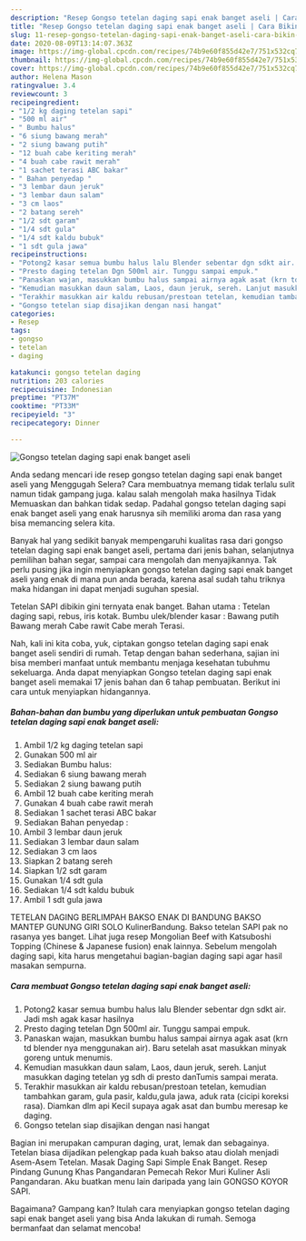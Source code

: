 ```yaml
---
description: "Resep Gongso tetelan daging sapi enak banget aseli | Cara Bikin Gongso tetelan daging sapi enak banget aseli Yang Mudah Dan Praktis"
title: "Resep Gongso tetelan daging sapi enak banget aseli | Cara Bikin Gongso tetelan daging sapi enak banget aseli Yang Mudah Dan Praktis"
slug: 11-resep-gongso-tetelan-daging-sapi-enak-banget-aseli-cara-bikin-gongso-tetelan-daging-sapi-enak-banget-aseli-yang-mudah-dan-praktis
date: 2020-08-09T13:14:07.363Z
image: https://img-global.cpcdn.com/recipes/74b9e60f855d42e7/751x532cq70/gongso-tetelan-daging-sapi-enak-banget-aseli-foto-resep-utama.jpg
thumbnail: https://img-global.cpcdn.com/recipes/74b9e60f855d42e7/751x532cq70/gongso-tetelan-daging-sapi-enak-banget-aseli-foto-resep-utama.jpg
cover: https://img-global.cpcdn.com/recipes/74b9e60f855d42e7/751x532cq70/gongso-tetelan-daging-sapi-enak-banget-aseli-foto-resep-utama.jpg
author: Helena Mason
ratingvalue: 3.4
reviewcount: 3
recipeingredient:
- "1/2 kg daging tetelan sapi"
- "500 ml air"
- " Bumbu halus"
- "6 siung bawang merah"
- "2 siung bawang putih"
- "12 buah cabe keriting merah"
- "4 buah cabe rawit merah"
- "1 sachet terasi ABC bakar"
- " Bahan penyedap "
- "3 lembar daun jeruk"
- "3 lembar daun salam"
- "3 cm laos"
- "2 batang sereh"
- "1/2 sdt garam"
- "1/4 sdt gula"
- "1/4 sdt kaldu bubuk"
- "1 sdt gula jawa"
recipeinstructions:
- "Potong2 kasar semua bumbu halus lalu Blender sebentar dgn sdkt air. Jadi msh agak kasar hasilnya"
- "Presto daging tetelan Dgn 500ml air. Tunggu sampai empuk."
- "Panaskan wajan, masukkan bumbu halus sampai airnya agak asat (krn td blender nya menggunakan air). Baru setelah asat masukkan minyak goreng untuk menumis."
- "Kemudian masukkan daun salam, Laos, daun jeruk, sereh. Lanjut masukkan daging tetelan yg sdh di presto danTumis sampai merata."
- "Terakhir masukkan air kaldu rebusan/prestoan tetelan, kemudian tambahkan garam, gula pasir, kaldu,gula jawa, aduk rata (cicipi koreksi rasa). Diamkan dlm api Kecil supaya agak asat dan bumbu meresap ke daging."
- "Gongso tetelan siap disajikan dengan nasi hangat"
categories:
- Resep
tags:
- gongso
- tetelan
- daging

katakunci: gongso tetelan daging 
nutrition: 203 calories
recipecuisine: Indonesian
preptime: "PT37M"
cooktime: "PT33M"
recipeyield: "3"
recipecategory: Dinner

---
```



![Gongso tetelan daging sapi enak banget aseli](https://img-global.cpcdn.com/recipes/74b9e60f855d42e7/751x532cq70/gongso-tetelan-daging-sapi-enak-banget-aseli-foto-resep-utama.jpg)

Anda sedang mencari ide resep gongso tetelan daging sapi enak banget aseli yang Menggugah Selera? Cara membuatnya memang tidak terlalu sulit namun tidak gampang juga. kalau salah mengolah maka hasilnya Tidak Memuaskan dan bahkan tidak sedap. Padahal gongso tetelan daging sapi enak banget aseli yang enak harusnya sih memiliki aroma dan rasa yang bisa memancing selera kita.

Banyak hal yang sedikit banyak mempengaruhi kualitas rasa dari gongso tetelan daging sapi enak banget aseli, pertama dari jenis bahan, selanjutnya pemilihan bahan segar, sampai cara mengolah dan menyajikannya. Tak perlu pusing jika ingin menyiapkan gongso tetelan daging sapi enak banget aseli yang enak di mana pun anda berada, karena asal sudah tahu triknya maka hidangan ini dapat menjadi suguhan spesial.

Tetelan SAPI dibikin gini ternyata enak banget. Bahan utama : Tetelan daging sapi, rebus, iris kotak. Bumbu ulek/blender kasar : Bawang putih Bawang merah Cabe rawit Cabe merah Terasi.


Nah, kali ini kita coba, yuk, ciptakan gongso tetelan daging sapi enak banget aseli sendiri di rumah. Tetap dengan bahan sederhana, sajian ini bisa memberi manfaat untuk membantu menjaga kesehatan tubuhmu sekeluarga. Anda dapat menyiapkan Gongso tetelan daging sapi enak banget aseli memakai 17 jenis bahan dan 6 tahap pembuatan. Berikut ini cara untuk menyiapkan hidangannya.

<!--inarticleads1-->

##### Bahan-bahan dan bumbu yang diperlukan untuk pembuatan Gongso tetelan daging sapi enak banget aseli:

1. Ambil 1/2 kg daging tetelan sapi
1. Gunakan 500 ml air
1. Sediakan  Bumbu halus:
1. Sediakan 6 siung bawang merah
1. Sediakan 2 siung bawang putih
1. Ambil 12 buah cabe keriting merah
1. Gunakan 4 buah cabe rawit merah
1. Sediakan 1 sachet terasi ABC bakar
1. Sediakan  Bahan penyedap :
1. Ambil 3 lembar daun jeruk
1. Sediakan 3 lembar daun salam
1. Sediakan 3 cm laos
1. Siapkan 2 batang sereh
1. Siapkan 1/2 sdt garam
1. Gunakan 1/4 sdt gula
1. Sediakan 1/4 sdt kaldu bubuk
1. Ambil 1 sdt gula jawa


TETELAN DAGING BERLIMPAH BAKSO ENAK DI BANDUNG BAKSO MANTEP GUNUNG GIRI SOLO KulinerBandung. Bakso tetelan SAPI pak no rasanya yes banget. Lihat juga resep Mongolian Beef with Katsuboshi Topping (Chinese &amp; Japanese fusion) enak lainnya. Sebelum mengolah daging sapi, kita harus mengetahui bagian-bagian daging sapi agar hasil masakan sempurna. 

<!--inarticleads2-->

##### Cara membuat Gongso tetelan daging sapi enak banget aseli:

1. Potong2 kasar semua bumbu halus lalu Blender sebentar dgn sdkt air. Jadi msh agak kasar hasilnya
1. Presto daging tetelan Dgn 500ml air. Tunggu sampai empuk.
1. Panaskan wajan, masukkan bumbu halus sampai airnya agak asat (krn td blender nya menggunakan air). Baru setelah asat masukkan minyak goreng untuk menumis.
1. Kemudian masukkan daun salam, Laos, daun jeruk, sereh. Lanjut masukkan daging tetelan yg sdh di presto danTumis sampai merata.
1. Terakhir masukkan air kaldu rebusan/prestoan tetelan, kemudian tambahkan garam, gula pasir, kaldu,gula jawa, aduk rata (cicipi koreksi rasa). Diamkan dlm api Kecil supaya agak asat dan bumbu meresap ke daging.
1. Gongso tetelan siap disajikan dengan nasi hangat


Bagian ini merupakan campuran daging, urat, lemak dan sebagainya. Tetelan biasa dijadikan pelengkap pada kuah bakso atau diolah menjadi Asem-Asem Tetelan. Masak Daging Sapi Simple Enak Banget. Resep Pindang Gunung Khas Pangandaran Pemecah Rekor Muri Kuliner Asli Pangandaran. Aku buatkan menu lain daripada yang lain GONGSO KOYOR SAPI. 

Bagaimana? Gampang kan? Itulah cara menyiapkan gongso tetelan daging sapi enak banget aseli yang bisa Anda lakukan di rumah. Semoga bermanfaat dan selamat mencoba!
